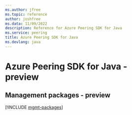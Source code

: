 ```yaml
---
ms.author: jfree
ms.topic: reference
author: joshfree
ms.data: 11/09/2022
description: Reference for Azure Peering SDK for Java
ms.service: peering
title: Azure Peering SDK for Java
ms.devlang: java
---
```

# Azure Peering SDK for Java - preview

## Management packages - preview
[!INCLUDE [mgmt-packages](peering-mgmt-index.md)]